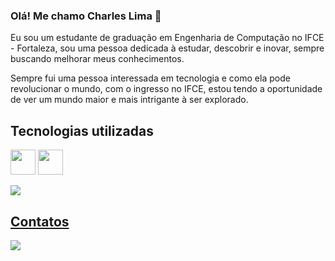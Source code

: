 ### Olá! Me chamo Charles Lima 👋

Eu sou um estudante de graduação em Engenharia de Computação no IFCE - Fortaleza, sou uma pessoa dedicada à estudar, descobrir e inovar, sempre buscando melhorar meus conhecimentos.

Sempre fui uma pessoa interessada em tecnologia e como ela pode revolucionar o mundo, com o ingresso no IFCE, estou tendo a oportunidade de ver um mundo maior e mais intrigante à ser explorado.


## Tecnologias utilizadas

<img loading="lazy" src="https://cdn.jsdelivr.net/gh/devicons/devicon/icons/c/c-original.svg" width="40" heigth="40"/> <img loading="lazy" src="https://cdn.jsdelivr.net/gh/devicons/devicon/icons/java/java-original-wordmark.svg" width="40" heigth="40"/>

<div>
  <a href="https://github.com/CharlesLimaFilho">
  <img loading="lazy" heigth="180em" src="https://github-readme-stats.vercel.app/api/top-langs/?username=CharlesLimaFilho&layout=compact&langs_count=7&theme=dracula"/> 
<!--
  <img loading="lazy" heigth="180em" src="https://github-readme-stats.vercel.app/api?username=CharlesLimaFilho&show_icons=true&theme=dracula&include_all_commits=true&count_private=true"/> -->
</div>


## Contatos 

<div>
  <a href = "mailto:charles.lima.filho17@gmail.com"><img src="https://img.shields.io/badge/Gmail-D14836?style=for-the-badge&logo=gmail&logoColor=white" target="_blank"></a>
</div>
